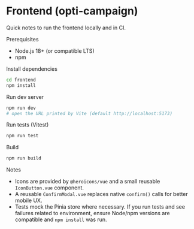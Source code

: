 # Frontend (opti-campaign)

Quick notes to run the frontend locally and in CI.

Prerequisites
- Node.js 18+ (or compatible LTS)
- npm

Install dependencies
```bash
cd frontend
npm install
```

Run dev server
```bash
npm run dev
# open the URL printed by Vite (default http://localhost:5173)
```

Run tests (Vitest)
```bash
npm run test
```

Build
```bash
npm run build
```

Notes
- Icons are provided by `@heroicons/vue` and a small reusable `IconButton.vue` component.
- A reusable `ConfirmModal.vue` replaces native `confirm()` calls for better mobile UX.
- Tests mock the Pinia store where necessary. If you run tests and see failures related to environment, ensure Node/npm versions are compatible and `npm install` was run.

